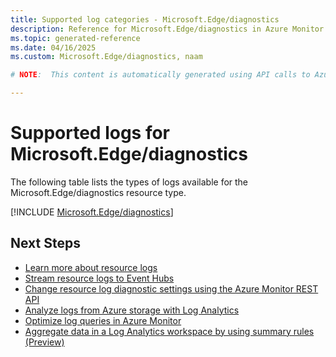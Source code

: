```yaml
---
title: Supported log categories - Microsoft.Edge/diagnostics
description: Reference for Microsoft.Edge/diagnostics in Azure Monitor Logs.
ms.topic: generated-reference
ms.date: 04/16/2025
ms.custom: Microsoft.Edge/diagnostics, naam

# NOTE:  This content is automatically generated using API calls to Azure. Any edits made on these files will be overwritten in the next run of the script. 

---
```





# Supported logs for Microsoft.Edge/diagnostics  
The following table lists the types of logs available for the Microsoft.Edge/diagnostics resource type.
  

  
[!INCLUDE [Microsoft.Edge/diagnostics](~/reusable-content/ce-skilling/azure/includes/azure-monitor/reference/logs/microsoft-edge-diagnostics-logs-include.md)]  
  

## Next Steps

* [Learn more about resource logs](/azure/azure-monitor/essentials/platform-logs-overview)
* [Stream resource logs to Event Hubs](/azure/azure-monitor/essentials/resource-logs#send-to-azure-event-hubs)
* [Change resource log diagnostic settings using the Azure Monitor REST API](/rest/api/monitor/diagnosticsettings)
* [Analyze logs from Azure storage with Log Analytics](/azure/azure-monitor/essentials/resource-logs#send-to-log-analytics-workspace)
* [Optimize log queries in Azure Monitor](/azure/azure-monitor/logs/query-optimization)
* [Aggregate data in a Log Analytics workspace by using summary rules (Preview)](/azure/azure-monitor/logs/summary-rules)